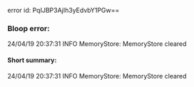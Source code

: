 error id: PqIJBP3AjIh3yEdvbY1PGw==
### Bloop error:

24/04/19 20:37:31 INFO MemoryStore: MemoryStore cleared
#### Short summary: 

24/04/19 20:37:31 INFO MemoryStore: MemoryStore cleared